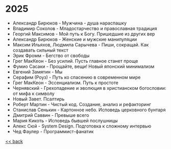 # 2025

- Александр Бирюков - Мужчина - душа нараспашку
- Владимир Соколов - Младостарчество и православная традиция
- Георгий Максимов - Мой путь к Богу. Пришедшие из других вер
- Александр Бирюков - Женские и мужские манипуляции
- Максим Ильяхов, Людмила Сарычева - Пиши, сокращай. Как создавать сильный текст
- Эрик Фромм - Бегство от свободы
- Грег МакКеон - Без усилий. Пусть главное станет проще
- Фумио Сасаки - Прощайте, вещи! Новый японский минимализм
- Евгений Замятин - Мы
- Серафим (Роуз) - Путь ко спасению в современном мире
- Грег МакКеон - Эссенциализм. Путь к простоте
- Чернявский - Грехопадение и эволюция в христианском богословии: от мифа к символу
- Новый Завет. Псалтирь
- Роберт Мартин - Чистый код. Создание, анализ и рефакторинг
- Станислав Сенькин - Картонное небо. Исповедь церковного бунтаря
- Дмитрий Саввин - Превыше всего
- Мария Кикоть - Исповедь бывшей послушницы
- Алекс Сюй - System Design. Подготовка к сложному интервью
- Чед Фаулер - Программист-фанатик

[<< back](README.md)
